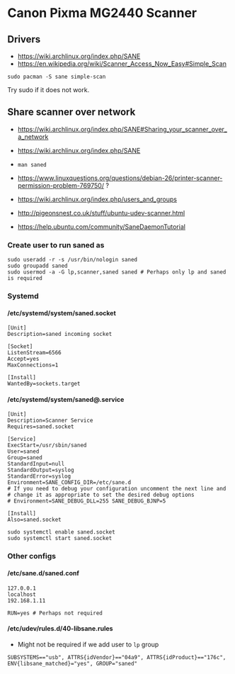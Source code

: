 # Canon Pixma MG2440 Scanner

## Drivers
- https://wiki.archlinux.org/index.php/SANE
- https://en.wikipedia.org/wiki/Scanner_Access_Now_Easy#Simple_Scan

```
sudo pacman -S sane simple-scan
```

Try sudo if it does not work.

## Share scanner over network
- https://wiki.archlinux.org/index.php/SANE#Sharing_your_scanner_over_a_network
- https://wiki.archlinux.org/index.php/SANE
- `man saned`


- https://www.linuxquestions.org/questions/debian-26/printer-scanner-permission-problem-769750/ ?
- https://wiki.archlinux.org/index.php/users_and_groups
- http://pigeonsnest.co.uk/stuff/ubuntu-udev-scanner.html
- https://help.ubuntu.com/community/SaneDaemonTutorial

### Create user to run saned as
```
sudo useradd -r -s /usr/bin/nologin saned
sudo groupadd saned
sudo usermod -a -G lp,scanner,saned saned # Perhaps only lp and saned is required
```

### Systemd
#### /etc/systemd/system/saned.socket
```
[Unit]
Description=saned incoming socket

[Socket]
ListenStream=6566
Accept=yes
MaxConnections=1

[Install]
WantedBy=sockets.target
```

#### /etc/systemd/system/saned@.service
```
[Unit]
Description=Scanner Service
Requires=saned.socket

[Service]
ExecStart=/usr/sbin/saned
User=saned
Group=saned
StandardInput=null
StandardOutput=syslog
StandardError=syslog
Environment=SANE_CONFIG_DIR=/etc/sane.d
# If you need to debug your configuration uncomment the next line and
# change it as appropriate to set the desired debug options
# Environment=SANE_DEBUG_DLL=255 SANE_DEBUG_BJNP=5

[Install]
Also=saned.socket
```

```
sudo systemctl enable saned.socket
sudo systemctl start saned.socket
```

### Other configs
#### /etc/sane.d/saned.conf
```
127.0.0.1
localhost
192.168.1.11

RUN=yes # Perhaps not required
```

#### /etc/udev/rules.d/40-libsane.rules
- Might not be required if we add user to `lp` group

```
SUBSYSTEMS=="usb", ATTRS{idVendor}=="04a9", ATTRS{idProduct}=="176c", ENV{libsane_matched}="yes", GROUP="saned"
```
